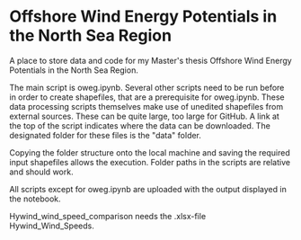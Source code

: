 # Offshore Wind Energy Potentials in the North Sea Region

A place to store data and code for my Master's thesis Offshore Wind Energy Potentials in the North Sea Region.

The main script is oweg.ipynb. Several other scripts need to be run before in order to create shapefiles, that are a prerequisite for oweg.ipynb.
These data processing scripts themselves make use of unedited shapefiles from external sources. These can be quite large, too large for GitHub.
A link at the top of the script indicates where the data can be downloaded. 
The designated folder for these files is the "data" folder.

Copying the folder structure onto the local machine and saving the required input shapefiles allows the execution.
Folder paths in the scripts are relative and should work.

All scripts except for oweg.ipynb are uploaded with the output displayed in the notebook. 


Hywind_wind_speed_comparison needs the .xlsx-file Hywind_Wind_Speeds.
